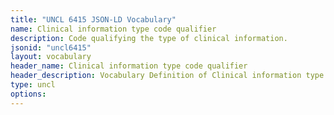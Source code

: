 ```yaml
---
title: "UNCL 6415 JSON-LD Vocabulary"
name: Clinical information type code qualifier
description: Code qualifying the type of clinical information.
jsonid: "uncl6415"
layout: vocabulary
header_name: Clinical information type code qualifier
header_description: Vocabulary Definition of Clinical information type code qualifier semantics in HTML format. JSON-LD format is available at [uncl6415.jsonld](/vocabulary/uncl6415.jsonld)
type: uncl
options:
---
```

